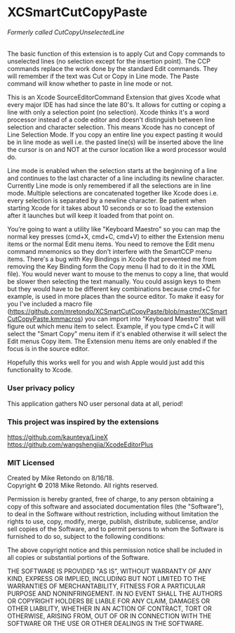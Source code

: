 # XCSmartCutCopyPaste  
###### Formerly called CutCopyUnselectedLine

The basic function of this extension is to apply Cut and Copy commands to unselected lines (no selection except for the insertion point). The CCP commands replace the work done by the standard Edit commands. They will remember if the text was Cut or Copy in Line mode. The Paste command will know whether to paste in line mode or not.

This is an Xcode SourceEditorCommand Extension that gives Xcode what every major IDE has had since the late 80's. It allows for cutting or coping a line with only a selection point (no selection). Xcode thinks it's a word processor instead of a code editor and doesn't distinguish between line selection and character selection. This means Xcode has no concept of Line Selection Mode. If you copy an entire line you expect pasting it would be in line mode as well i.e. the pasted line(s) will be inserted above the line the cursor is on and NOT at the cursor location like a word processor would do.

Line mode is enabled when the selection starts at the beginning of a line and continues to the last character of a line including its newline character. Currently Line mode is only remembered if all the selections are in line mode. Multiple selections are concatenated together like Xcode does i.e. every selection is separated by a newline character. Be patient when starting Xcode for it takes about 10 seconds or so to load the extension after it launches but will keep it loaded from that point on.

You’re going to want a utility like "Keyboard Maestro" so you can map the normal key presses (cmd+X, cmd+C, cmd+V) to either the Extension menu items or the normal Edit menu items. You need to remove the Edit menu command mnemonics so they don't interfere with the SmartCCP menu items. There's a bug with Key Bindings in Xcode that prevented me from removing the Key Binding form the Copy menu (I had to do it in the XML file). You would never want to mouse to the menus to copy a line, that would be slower then selecting the text manually. You could assign keys to them but they would have to be different key combinations because cmd+C for example, is used in more places than the source editor. To make it easy for you I've included a macro file (https://github.com/mretondo/XCSmartCutCopyPaste/blob/master/XCSmartCutCopyPaste.kmmacros) you can import into "Keyboard Maestro" that will figure out which menu item to select. Example, if you type cmd+C it will select the "Smart Copy" menu item if it's enabled otherwise it will select the Edit menus Copy item. The Extension menu items are only enabled if the focus is in the source editor.

Hopefully this works well for you and wish Apple would just add this functionality to Xcode.

### User privacy policy

This application gathers NO user personal data at all, period!  


### This project was inspired by the extensions  
https://github.com/kaunteya/LineX  
https://github.com/wangshengjia/XcodeEditorPlus  


### MIT Licensed

Created by Mike Retondo on 8/16/18.  
Copyright © 2018 Mike Retondo. All rights reserved.

Permission is hereby granted, free of charge, to any person obtaining a copy of this software and associated documentation files (the "Software"), to deal in the Software without restriction, including without limitation the rights to use, copy, modify, merge, publish, distribute, sublicense, and/or sell copies of the Software, and to permit persons to whom the Software is furnished to do so, subject to the following conditions:

The above copyright notice and this permission notice shall be included in all copies or substantial portions of the Software.

THE SOFTWARE IS PROVIDED "AS IS", WITHOUT WARRANTY OF ANY KIND, EXPRESS OR IMPLIED, INCLUDING BUT NOT LIMITED TO THE WARRANTIES OF MERCHANTABILITY, FITNESS FOR A PARTICULAR PURPOSE AND NONINFRINGEMENT. IN NO EVENT SHALL THE AUTHORS OR COPYRIGHT HOLDERS BE LIABLE FOR ANY CLAIM, DAMAGES OR OTHER LIABILITY, WHETHER IN AN ACTION OF CONTRACT, TORT OR OTHERWISE, ARISING FROM, OUT OF OR IN CONNECTION WITH THE SOFTWARE OR THE USE OR OTHER DEALINGS IN THE SOFTWARE.
